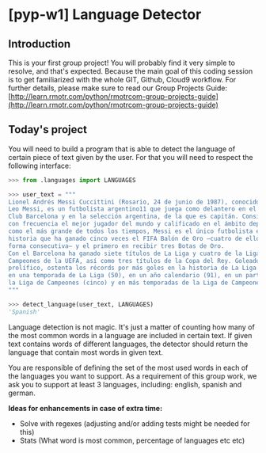 # [pyp-w1] Language Detector

## Introduction

This is your first group project! You will probably find it very simple to resolve, and that's expected. Because the main goal of this coding session is to get familiarized with the whole GIT, Github, Cloud9 workflow. For further details, please make sure to read our Group Projects Guide: [http://learn.rmotr.com/python/rmotrcom-group-projects-guide](http://learn.rmotr.com/python/rmotrcom-group-projects-guide)

## Today's project

You will need to build a program that is able to detect the language of certain piece of text given by the user. For that you will need to respect the following interface:

```python
>>> from .languages import LANGUAGES

>>> user_text = """
Lionel Andrés Messi Cuccittini (Rosario, 24 de junio de 1987), conocido como
Leo Messi, es un futbolista argentino11 que juega como delantero en el Fútbol
Club Barcelona y en la selección argentina, de la que es capitán. Considerado
con frecuencia el mejor jugador del mundo y calificado en el ámbito deportivo
como el más grande de todos los tiempos, Messi es el único futbolista en la
historia que ha ganado cinco veces el FIFA Balón de Oro –cuatro de ellos en
forma consecutiva– y el primero en recibir tres Botas de Oro.
Con el Barcelona ha ganado siete títulos de La Liga y cuatro de la Liga de
Campeones de la UEFA, así como tres títulos de la Copa del Rey. Goleador
prolífico, ostenta los récords por más goles en la historia de La Liga (308),
en una temporada de La Liga (50), en un año calendario (91), en un partido de
la Liga de Campeones (cinco) y en más temporadas de la Liga de Campeones (cinco).
"""

>>> detect_language(user_text, LANGUAGES)
'Spanish'
```

Language detection is not magic. It's just a matter of counting how many of the most common words in a language are included in certain text. If given text contains words of different languages, the detector should return the language that contain most words in given text.

You are responsible of defining the set of the most used words in each of the languages you want to support. As a requirement of this group work, we ask you to support at least 3 languages, including: english, spanish and german.

**Ideas for enhancements in case of extra time:**
- Solve with regexes (adjusting and/or adding tests might be needed for this)
- Stats (What word is most common, percentage of languages etc etc)
